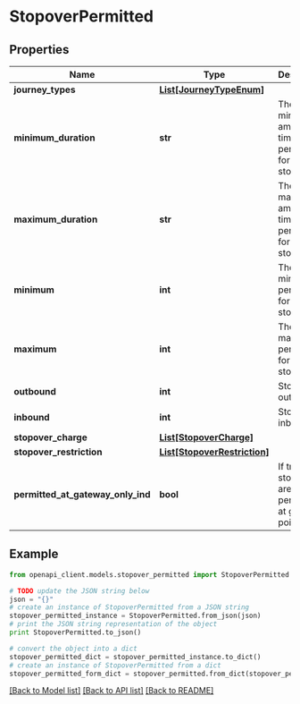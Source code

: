 # StopoverPermitted


## Properties
Name | Type | Description | Notes
------------ | ------------- | ------------- | -------------
**journey_types** | [**List[JourneyTypeEnum]**](JourneyTypeEnum.md) |  | [optional] 
**minimum_duration** | **str** | The minimum amount of time permitted for a stopover | 
**maximum_duration** | **str** | The maximum amount of time permitted for a stopover | 
**minimum** | **int** | The minimum permitted for a stopover | 
**maximum** | **int** | The maximum permitted for a stopover | 
**outbound** | **int** | Stopover outbound | [optional] 
**inbound** | **int** | Stopover inbound | [optional] 
**stopover_charge** | [**List[StopoverCharge]**](StopoverCharge.md) |  | 
**stopover_restriction** | [**List[StopoverRestriction]**](StopoverRestriction.md) |  | [optional] 
**permitted_at_gateway_only_ind** | **bool** | If true, stopovers are permitted at gateway points only | [optional] 

## Example

```python
from openapi_client.models.stopover_permitted import StopoverPermitted

# TODO update the JSON string below
json = "{}"
# create an instance of StopoverPermitted from a JSON string
stopover_permitted_instance = StopoverPermitted.from_json(json)
# print the JSON string representation of the object
print StopoverPermitted.to_json()

# convert the object into a dict
stopover_permitted_dict = stopover_permitted_instance.to_dict()
# create an instance of StopoverPermitted from a dict
stopover_permitted_form_dict = stopover_permitted.from_dict(stopover_permitted_dict)
```
[[Back to Model list]](../README.md#documentation-for-models) [[Back to API list]](../README.md#documentation-for-api-endpoints) [[Back to README]](../README.md)


